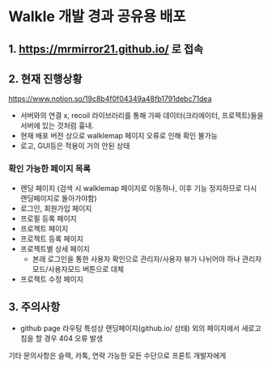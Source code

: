 # Walkle 개발 경과 공유용 배포

## 1. https://mrmirror21.github.io/ 로 접속

## 2. 현재 진행상황
https://www.notion.so/19c8b4f0f04349a48fb1791debc71dea

- 서버와의 연결 x, recoil 라이브러리를 통해 가짜 데이터(크리에이터, 프로젝트)들을 서버에 있는 것처럼 흉내.
- 현재 배포 버전 상으로 walklemap 페이지 오류로 인해 확인 불가능
- 로고, GUI등은 적용이 거의 안된 상태

### 확인 가능한 페이지 목록
- 랜딩 페이지 (검색 시 walklemap 페이지로 이동하나, 이후 기능 정지하므로 다시 랜딩페이지로 돌아가야함)
- 로그인, 회원가입 페이지
- 프로필 등록 페이지
- 프로젝트 페이지
- 프로젝트 등록 페이지
- 프로젝트별 상세 페이지
  - 본래 로그인을 통한 사용자 확인으로 관리자/사용자 뷰가 나뉘어야 하나 관리자모드/사용자모드 버튼으로 대체 
- 프로젝트 수정 페이지

## 3. 주의사항
- github page 라우팅 특성상 랜딩페이지(github.io/ 상태) 외의 페이지에서 새로고침을 할 경우 404 오류 발생

기타 문의사항은 슬랙, 카톡, 연락 가능한 모든 수단으로 프론트 개발자에게
